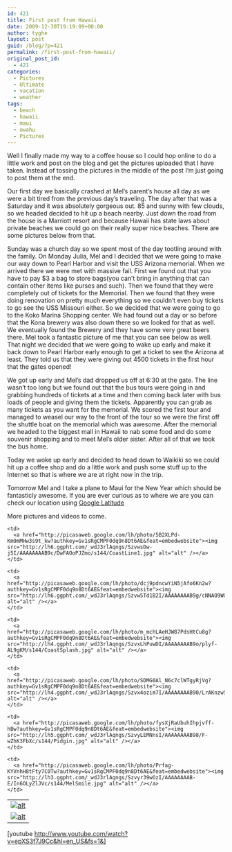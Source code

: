 ```yaml
---
id: 421
title: First post from Hawaii
date: 2009-12-30T19:19:09+00:00
author: tyghe
layout: post
guid: /blog/?p=421
permalink: /first-post-from-hawaii/
original_post_id:
  - 421
categories:
  - Pictures
  - Ultimate
  - vacation
  - weather
tags:
  - beach
  - hawaii
  - maui
  - owahu
  - Pictures
---
```

Well I finally made my way to a coffee house so I could hop online to do a little work and post on the blog and get the pictures uploaded that I have taken. Instead of tossing the pictures in the middle of the post I&#8217;m just going to post them at the end.

Our first day we basically crashed at Mel&#8217;s parent&#8217;s house all day as we were a bit tired from the previous day&#8217;s traveling. The day after that was a Saturday and it was absolutely gorgeous out. 85 and sunny with few clouds, so we headed decided to hit up a beach nearby. Just down the road from the house is a Marriott resort and because Hawaii has state laws about private beaches we could go on their really super nice beaches. There are some pictures below from that.

Sunday was a church day so we spent most of the day tootling around with the family. On Monday Julia, Mel and I decided that we were going to make our way down to Pearl Harbor and visit the USS Arizona memorial. When we arrived there we were met with massive fail. First we found out that you have to pay $3 a bag to store bags(you can&#8217;t bring in anything that can contain other items like purses and such). Then we found that they were completely out of tickets for the Memorial. Then we found that they were doing renovation on pretty much everything so we couldn&#8217;t even buy tickets to go see the USS Missouri either. So we decided that we were going to go to the Koko Marina Shopping center. We had found out a day or so before that the Kona brewery was also down there so we looked for that as well. We eventually found the Brewery and they have some very great beers there. Mel took a fantastic picture of me that you can see below as well. That night we decided that we were going to wake up early and make it back down to Pearl Harbor early enough to get a ticket to see the Arizona at least. They told us that they were giving out 4500 tickets in the first hour that the gates opened!

We got up early and Mel&#8217;s dad dropped us off at 6:30 at the gate. The line wasn&#8217;t too long but we found out that the bus tours were going in and grabbing hundreds of tickets at a time and then coming back later with bus loads of people and giving them the tickets. Apparently you can grab as many tickets as you want for the memorial. We scored the first tour and managed to weasel our way to the front of the tour so we were the first off the shuttle boat on the memorial which was awesome. After the memorial we headed to the biggest mall in Hawaii to nab some food and do some souvenir shopping and to meet Mel&#8217;s older sister. After all of that we took the bus home.

Today we woke up early and decided to head down to Waikiki so we could hit up a coffee shop and do a little work and push some stuff up to the Internet so that is where we are at right now in the trip.

Tomorrow Mel and I take a plane to Maui for the New Year which should be fantasticly awesome. If you are ever curious as to where we are you can check our location using [Google Latitude](http://www.google.com/latitude/intro.html "Google Latitude")

More pictures and videos to come.

<table style="width:auto;">
  <tr>
    <td>
      <a href="http://picasaweb.google.com/lh/photo/whnZZ-9PB0qej6vEIptrrw?authkey=Gv1sRgCMPF0dq9n8Dt6AE&feat=embedwebsite"><img src="http://lh3.ggpht.com/_wdJ3rlAqngs/Szvwb0UQ_yI/AAAAAAAAB9Q/NRn8Umj66RU/s144/CoastOverview.jpg" alt="alt" /></a>
    </td>
    
    <td>
      <a href="http://picasaweb.google.com/lh/photo/5B2XLPd-Km9mMHw3s9t_kw?authkey=Gv1sRgCMPF0dq9n8Dt6AE&feat=embedwebsite"><img src="http://lh6.ggpht.com/_wdJ3rlAqngs/SzvwsDw-j5I/AAAAAAAAB9c/DwFAOoPJZmo/s144/CoastLine1.jpg" alt="alt" /></a>
    </td>
    
    <td>
      <a href="http://picasaweb.google.com/lh/photo/dcj9pdncwYiN5jAfo6Kn2w?authkey=Gv1sRgCMPF0dq9n8Dt6AE&feat=embedwebsite"><img src="http://lh6.ggpht.com/_wdJ3rlAqngs/Szvw5Td1B2I/AAAAAAAAB9g/cNNAO9WQAO0/s144/FrisbeeBeach.jpg" alt="alt" /></a>
    </td>
    
    <td>
      <a href="http://picasaweb.google.com/lh/photo/m_mchLAeHJW87PdsHtCu8g?authkey=Gv1sRgCMPF0dq9n8Dt6AE&feat=embedwebsite"><img src="http://lh4.ggpht.com/_wdJ3rlAqngs/SzvxLhPuwDI/AAAAAAAAB9o/plyf-AL9gKM/s144/CoastSplash.jpg" alt="alt" /></a>
    </td>
  </tr>
  
  <tr>
    <td>
      <a href="http://picasaweb.google.com/lh/photo/yZ4QhdreqPNSGQBJO8VxQA?authkey=Gv1sRgCMPF0dq9n8Dt6AE&feat=embedwebsite"><img src="http://lh6.ggpht.com/_wdJ3rlAqngs/Szvxp7U_mBI/AAAAAAAAB9s/6e1tC17jFoc/s144/MelHeart.jpg" alt="alt" /></a>
    </td>
    
    <td>
      <a href="http://picasaweb.google.com/lh/photo/SDMG0Al_N6c7clWTgyRjVg?authkey=Gv1sRgCMPF0dq9n8Dt6AE&feat=embedwebsite"><img src="http://lh4.ggpht.com/_wdJ3rlAqngs/Szvx4ozim7I/AAAAAAAAB90/LrAKnzw5LtQ/s144/MelOcean.jpg" alt="alt" /></a>
    </td>
    
    <td>
      <a href="http://picasaweb.google.com/lh/photo/fysXjRaUbuhIhpjvff-hBw?authkey=Gv1sRgCMPF0dq9n8Dt6AE&feat=embedwebsite"><img src="http://lh5.ggpht.com/_wdJ3rlAqngs/SzvyLEMNnsI/AAAAAAAAB98/F-wZhK3FbXc/s144/Pidgin.jpg" alt="alt" /></a>
    </td>
    
    <td>
      <a href="http://picasaweb.google.com/lh/photo/Prfag-KYVnhH8tFty7C0Tw?authkey=Gv1sRgCMPF0dq9n8Dt6AE&feat=embedwebsite"><img src="http://lh3.ggpht.com/_wdJ3rlAqngs/Szvyr39wOzI/AAAAAAAAB-E/In6OLyZlJVc/s144/MelSmile.jpg" alt="alt" /></a>
    </td>
  </tr>
</table>

[youtube http://www.youtube.com/watch?v=epXS3f7J9Cc&hl=en_US&fs=1&]
